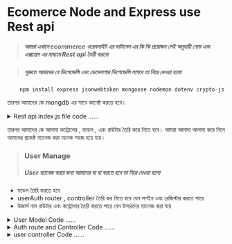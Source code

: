 # Ecomerce  Node and Express use Rest api 

>  ##### আমরা এখানে  ecommerce   ওয়েবসাইট এর  ডাটাবেস এর কি কি  প্রয়োজন সেই  অনুযায়ী  নোড এবং এক্সপ্রেস এর মাধ্যমে Rest  api  তৈরী করবো 

> #####  শুরুতে আমাদের যে ডিপেন্ডেন্সি এবং ডেভেলপার ডিপেন্ডেন্সি লাগবে তা নিম্নে দেওয়া হলো 

```javascript 
    npm install express jsonwebtoken mongoose nodemon dotenv crypto-js morgan  cors stripe
```
তারপর আমাদের কে mongdb এর সাথে কানেক্ট করতে হবে।   

<details>
<summary>Rest api index.js file code  ...... </summary>

 ```javascript
 // express import 
const express = require("express");

// app create 
const app = express();

//  all dependency import 
const mongoose = require("mongoose");
const dotenv = require("dotenv");
const morgan = require("morgan")
const cors = require('cors');

// dependency import 
const middleware = [
    morgan('dev'),
    express.static('public'),
    express.urlencoded({ extended: true }),
    express.json(),
    cors()
]
/* ==========================
    all route import   start 
*============================ */



/* ==========================
    all route import   start 
*============================ */


// env dependency  function call 
dotenv.config();
app.use(middleware)


/* ==========================
    all route  use start  
*============================ */

app.get("/", (req, res) => {
    res.send("<h2>you are success and all  work api project </h2>")
})

/* ==========================
    all route  use end   
*============================ */



/* ==========================
 mongdb connect code  start 
*============================ */

const PORT = process.env.PORT || 5000;

const uri = process.env.MONGODB_URL;
mongoose.connect(uri,
    { useNewUrlParser: true })
    .then(() => {
        console.log('Database Connected')
        app.listen(PORT, () => {
            console.log(`Server is running on PORT ${PORT}`)
        })
    })
    .catch(e => {
        return console.log(e)
    })

/* ==========================
 mongdb connect code  end
*============================ */
```
</details>

তারপর আমাদের  কে আলাদা কন্ট্রোলের , মডেল , এবং রাউটার তৈরি করে নিতে হবে।  আমরা আলাদা  আলাদা করে নিলে আমাদের প্রজেক্ট  ম্যানেজ করা  অনেক সহজ  হয়ে যায়। 


> ### User Manage 
> ##### User  ম্যানেজ  করার জন্য আমাদের যা  যা  করতে   হবে তা নিম্নে দেওয়া হলো 

- মডেল তৈরি করতে হবে 
- userAuth router , controller   তৈরি কর নিতে হবে  যেন লগইন এবং রেজিস্টার করতে  পারে  
- উজার্স নাম  রাউটার এবং কন্ট্রোলার তৈরি করতে  পারে যেন  উসারদের ম্যানেজ করা যায় 


<details>
<summary>User Model Code   ...... </summary>

```javascript

const { Schema, model } = require("mongoose");

const UserSchema = new Schema(
    {
        username: { type: String, required: true, unique: true },
        email: { type: String, required: true, unique: true },
        password: { type: String, required: true },
        isAdmin: {
            type: Boolean,
            default: false,
        },
        img: { type: String },
    },
    { timestamps: true }
);

module.exports = model("User", UserSchema);

```
</details>



<details>
<summary>Auth route  and Controller   Code   ...... </summary>

```javascript
const router = require("express").Router();
const { registerController, loginController } = require("../controllers/authController")
//REGISTER
router.post("/register", registerController)

// login router 
router.post("/login", loginController)

module.exports = router;

```


```javascript

const User = require("../models/User");
const CryptoJS = require("crypto-js");
const jwt = require("jsonwebtoken");



module.exports.registerController = async (req, res) => {
    const newUser = new User({
        username: req.body.username,
        email: req.body.email,
        password: CryptoJS.AES.encrypt(
            req.body.password,
            process.env.SECRET_KEY
        ).toString(),
    });

    try {
        const savedUser = await newUser.save();
        res.status(201).json(savedUser);
    } catch (err) {
        res.status(500).json(err);
    }
};

module.exports.loginController = async (req, res) => {
    try {
        const user = await User.findOne({ email: req.body.email });
        !user && res.status(401).json("Wrong password or username!");

        const bytes = CryptoJS.AES.decrypt(user.password, process.env.SECRET_KEY);
        const originalPassword = bytes.toString(CryptoJS.enc.Utf8);

        originalPassword !== req.body.password &&
            res.status(401).json("Wrong password or username!");

        const accessToken = jwt.sign(
            { id: user._id, isAdmin: user.isAdmin },
            process.env.SECRET_KEY,
            { expiresIn: "5d" }
        );

        const { password, ...info } = user._doc;

        res.status(200).json({ ...info, accessToken });
    } catch (err) {
        res.status(500).json(err);
    }
}

```
</details>


<details>
<summary>user controller  Code   ...... </summary>

```javascript
const User = require("../models/User");
const {
    verifyToken,
    verifyTokenAndAuthorization,
    verifyTokenAndAdmin,
} = require("./verifyToken");


const router = require("express").Router();

//UPDATE
router.put("/:id", verifyTokenAndAuthorization, async (req, res) => {
    if (req.body.password) {
        req.body.password = CryptoJS.AES.encrypt(
            req.body.password,
            process.env.PASS_SEC
        ).toString();
    }

    try {
        const updatedUser = await User.findByIdAndUpdate(
            req.params.id,
            {
                $set: req.body,
            },
            { new: true }
        );
        res.status(200).json(updatedUser);
    } catch (err) {
        res.status(500).json(err);
    }
});

//DELETE
router.delete("/:id", verifyTokenAndAuthorization, async (req, res) => {
    try {
        await User.findByIdAndDelete(req.params.id);
        res.status(200).json("User has been deleted...");
    } catch (err) {
        res.status(500).json(err);
    }
});

//GET USER
router.get("/find/:id", verifyTokenAndAdmin, async (req, res) => {
    try {
        const user = await User.findById(req.params.id);
        const { password, ...others } = user._doc;
        res.status(200).json(others);
    } catch (err) {
        res.status(500).json(err);
    }
});

//GET ALL USER
router.get("/", verifyTokenAndAdmin, async (req, res) => {
    const query = req.query.new;
    try {
        const users = query
            ? await User.find().sort({ _id: -1 }).limit(5)
            : await User.find();
        res.status(200).json(users);
    } catch (err) {
        res.status(500).json(err);
    }
});

//GET USER STATS

router.get("/stats", verifyTokenAndAdmin, async (req, res) => {
    const date = new Date();
    const lastYear = new Date(date.setFullYear(date.getFullYear() - 1));

    try {
        const data = await User.aggregate([
            { $match: { createdAt: { $gte: lastYear } } },
            {
                $project: {
                    month: { $month: "$createdAt" },
                },
            },
            {
                $group: {
                    _id: "$month",
                    total: { $sum: 1 },
                },
            },
        ]);
        res.status(200).json(data)
    } catch (err) {
        res.status(500).json(err);
    }
});

module.exports = router;
```
</details>